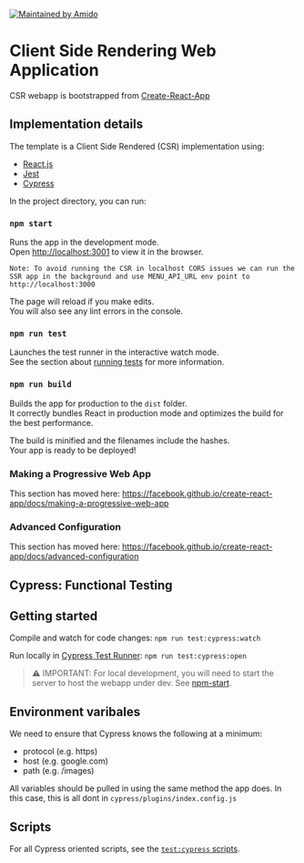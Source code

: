 [![Maintained by Amido](https://img.shields.io/badge/Maintained%20by-Amido-yellow)](https://amido.com/)

# Client Side Rendering Web Application

CSR webapp is bootstrapped from
[Create-React-App](https://create-react-app.dev/docs/getting-started)

## Implementation details

The template is a Client Side Rendered (CSR) implementation using:

- [React.js](https://reactjs.org/)
- [Jest](https://jestjs.io/)
- [Cypress](https://docs.cypress.io/)

In the project directory, you can run:

### `npm start`

Runs the app in the development mode.<br /> Open
[http://localhost:3001](http://localhost:3001) to view it in the browser.

```
Note: To avoid running the CSR in localhost CORS issues we can run the SSR app in the background and use MENU_API_URL env point to http://localhost:3000
```

The page will reload if you make edits.<br /> You will also see any lint errors
in the console.

### `npm run test`

Launches the test runner in the interactive watch mode.<br /> See the section
about
[running tests](https://facebook.github.io/create-react-app/docs/running-tests)
for more information.

### `npm run build`

Builds the app for production to the `dist` folder.<br /> It correctly bundles
React in production mode and optimizes the build for the best performance.

The build is minified and the filenames include the hashes.<br /> Your app is
ready to be deployed!

### Making a Progressive Web App

This section has moved here:
https://facebook.github.io/create-react-app/docs/making-a-progressive-web-app

### Advanced Configuration

This section has moved here:
https://facebook.github.io/create-react-app/docs/advanced-configuration

## Cypress: Functional Testing

## Getting started

Compile and watch for code changes: `npm run test:cypress:watch`

Run locally in
[Cypress Test Runner](https://docs.cypress.io/guides/guides/command-line.html#cypress-open):
`npm run test:cypress:open`

> ⚠️ IMPORTANT: For local development, you will need to start the server to host
> the webapp under dev. See [npm-start](#npm-start).

## Environment varibales

We need to ensure that Cypress knows the following at a minimum:

- protocol (e.g. https)
- host (e.g. google.com)
- path (e.g. /images)

All variables should be pulled in using the same method the app does. In this
case, this is all dont in `cypress/plugins/index.config.js`

## Scripts

For all Cypress oriented scripts, see the
[`test:cypress` scripts](./package.json).
